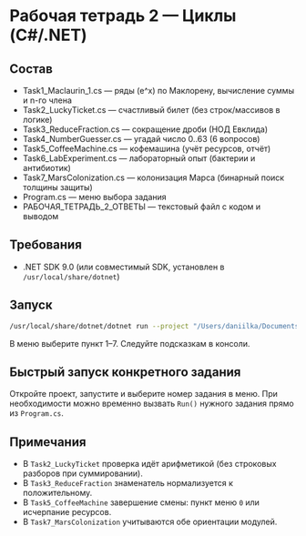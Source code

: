 # Рабочая тетрадь 2 — Циклы (C#/.NET)

## Состав
- Task1_Maclaurin_1.cs — ряды (e^x) по Маклорену, вычисление суммы и n-го члена
- Task2_LuckyTicket.cs — счастливый билет (без строк/массивов в логике)
- Task3_ReduceFraction.cs — сокращение дроби (НОД Евклида)
- Task4_NumberGuesser.cs — угадай число 0..63 (6 вопросов)
- Task5_CoffeeMachine.cs — кофемашина (учёт ресурсов, отчёт)
- Task6_LabExperiment.cs — лабораторный опыт (бактерии и антибиотик)
- Task7_MarsColonization.cs — колонизация Марса (бинарный поиск толщины защиты)
- Program.cs — меню выбора задания
- РАБОЧАЯ_ТЕТРАДЬ_2_ОТВЕТЫ — текстовый файл с кодом и выводом

## Требования
- .NET SDK 9.0 (или совместимый SDK, установлен в `/usr/local/share/dotnet`)

## Запуск
```bash
/usr/local/share/dotnet/dotnet run --project "/Users/daniilka/Documents/dev/Student-PCS_Daniil/раб_тетрадь_2_циклы"
```
В меню выберите пункт 1–7. Следуйте подсказкам в консоли.

## Быстрый запуск конкретного задания
Откройте проект, запустите и выберите номер задания в меню. При необходимости можно временно вызвать `Run()` нужного задания прямо из `Program.cs`.

## Примечания
- В `Task2_LuckyTicket` проверка идёт арифметикой (без строковых разборов при суммировании).
- В `Task3_ReduceFraction` знаменатель нормализуется к положительному.
- В `Task5_CoffeeMachine` завершение смены: пункт меню `0` или исчерпание ресурсов.
- В `Task7_MarsColonization` учитываются обе ориентации модулей.


